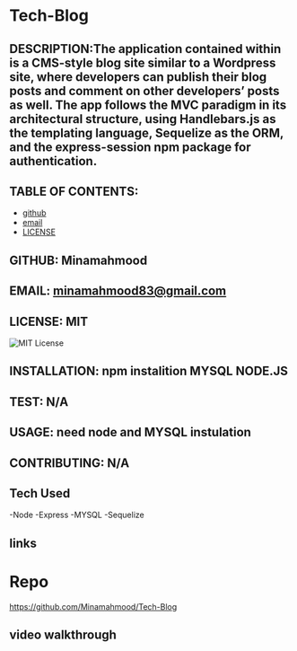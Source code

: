 # Tech-Blog

## DESCRIPTION:The application contained within is a CMS-style blog site similar to a Wordpress site, where developers can publish their blog posts and comment on other developers’ posts as well. The app follows the MVC paradigm in its architectural structure, using Handlebars.js as the templating language, Sequelize as the ORM, and the express-session npm package for authentication.

## TABLE OF CONTENTS:

- [github](#GITHUB)
- [email](#EMAIL)
- [LICENSE](#LICENSE)

## GITHUB: Minamahmood

## EMAIL: minamahmood83@gmail.com

## LICENSE: MIT

![MIT License](https://img.shields.io/badge/License-MIT-Green)

## INSTALLATION: npm instalition MYSQL NODE.JS

## TEST: N/A

## USAGE: need node and MYSQL instulation

## CONTRIBUTING: N/A

## Tech Used

-Node
-Express
-MYSQL
-Sequelize

## links

# Repo

https://github.com/Minamahmood/Tech-Blog

## video walkthrough
